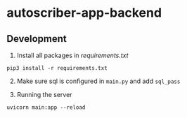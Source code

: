 # autoscriber-app-backend

## Development

1. Install all packages in _requirements.txt_

```
pip3 install -r requirements.txt
```

2. Make sure sql is configured in `main.py` and add `sql_pass` 

3. Running the server
```
uvicorn main:app --reload
```